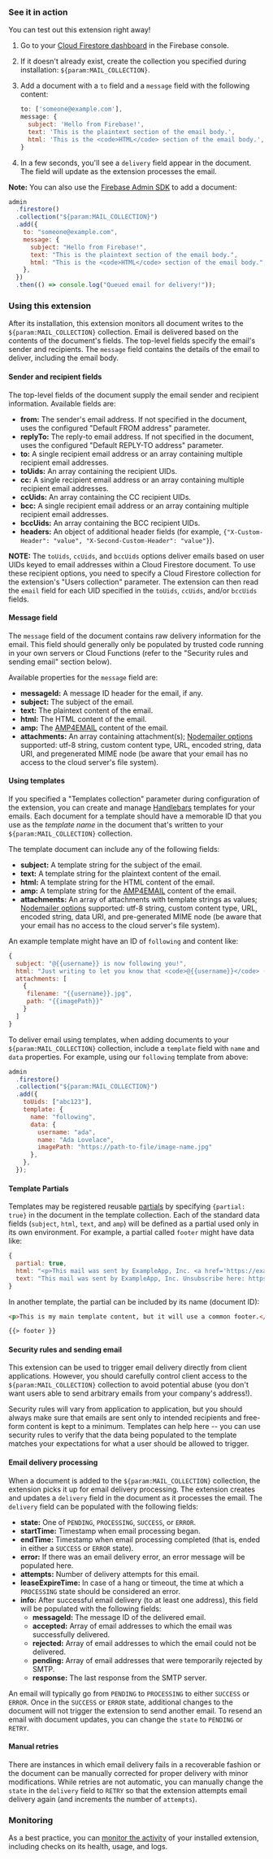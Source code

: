 ### See it in action

You can test out this extension right away!

1.  Go to your [Cloud Firestore dashboard](https://console.firebase.google.com/project/${param:PROJECT_ID}/firestore/data) in the Firebase console.

1.  If it doesn't already exist, create the collection you specified during installation: `${param:MAIL_COLLECTION}`.

1.  Add a document with a `to` field and a `message` field with the following content:

    ```js
    to: ['someone@example.com'],
    message: {
      subject: 'Hello from Firebase!',
      text: 'This is the plaintext section of the email body.',
      html: 'This is the <code>HTML</code> section of the email body.',
    }
    ```

1.  In a few seconds, you'll see a `delivery` field appear in the document. The field will update as the extension processes the email.

**Note:** You can also use the [Firebase Admin SDK][admin_sdk] to add a document:

```js
admin
  .firestore()
  .collection("${param:MAIL_COLLECTION}")
  .add({
    to: "someone@example.com",
    message: {
      subject: "Hello from Firebase!",
      text: "This is the plaintext section of the email body.",
      html: "This is the <code>HTML</code> section of the email body.",
    },
  })
  .then(() => console.log("Queued email for delivery!"));
```

### Using this extension

After its installation, this extension monitors all document writes to the `${param:MAIL_COLLECTION}` collection. Email is delivered based on the contents of the document's fields. The top-level fields specify the email's sender and recipients. The `message` field contains the details of the email to deliver, including the email body.

#### Sender and recipient fields

The top-level fields of the document supply the email sender and recipient information. Available fields are:

- **from:** The sender's email address. If not specified in the document, uses the configured "Default FROM address" parameter.
- **replyTo:** The reply-to email address. If not specified in the document, uses the configured "Default REPLY-TO address" parameter.
- **to:** A single recipient email address or an array containing multiple recipient email addresses.
- **toUids:** An array containing the recipient UIDs.
- **cc:** A single recipient email address or an array containing multiple recipient email addresses.
- **ccUids:** An array containing the CC recipient UIDs.
- **bcc:** A single recipient email address or an array containing multiple recipient email addresses.
- **bccUids:** An array containing the BCC recipient UIDs.
- **headers:** An object of additional header fields (for example, `{"X-Custom-Header": "value", "X-Second-Custom-Header": "value"}`).

**NOTE:** The `toUids`, `ccUids`, and `bccUids` options deliver emails based on user UIDs keyed to email addresses within a Cloud Firestore document. To use these recipient options, you need to specify a Cloud Firestore collection for the extension's "Users collection" parameter. The extension can then read the `email` field for each UID specified in the `toUids`, `ccUids`, and/or `bccUids` fields.

#### Message field

The `message` field of the document contains raw delivery information for the email. This field should generally only be populated by trusted code running in your own servers or Cloud Functions (refer to the "Security rules and sending email" section below).

Available properties for the `message` field are:

- **messageId:** A message ID header for the email, if any.
- **subject:** The subject of the email.
- **text:** The plaintext content of the email.
- **html:** The HTML content of the email.
- **amp:** The [AMP4EMAIL][amp4email] content of the email.
- **attachments:** An array containing attachment(s); [Nodemailer options](https://nodemailer.com/message/attachments/) supported: utf-8 string, custom content type, URL, encoded string, data URI, and pregenerated MIME node (be aware that your email has no access to the cloud server's file system).

#### Using templates

If you specified a "Templates collection" parameter during configuration of the extension, you can create and manage [Handlebars][handlebars] templates for your emails. Each document for a template should have a memorable ID that you use as the _template name_ in the document that's written to your `${param:MAIL_COLLECTION}` collection.

The template document can include any of the following fields:

- **subject:** A template string for the subject of the email.
- **text:** A template string for the plaintext content of the email.
- **html:** A template string for the HTML content of the email.
- **amp:** A template string for the [AMP4EMAIL][amp4email] content of the email.
- **attachments:** An array of attachments with template strings as values; [Nodemailer options](https://nodemailer.com/message/attachments/) supported: utf-8 string, custom content type, URL, encoded string, data URI, and pre-generated MIME node (be aware that your email has no access to the cloud server's file system).

An example template might have an ID of `following` and content like:

```js
{
  subject: "@{{username}} is now following you!",
  html: "Just writing to let you know that <code>@{{username}}</code> ({{name}}) is now following you.",
  attachments: [
    {
     filename: "{{username}}.jpg",
     path: "{{imagePath}}" 
    }
  ]
}
```

To deliver email using templates, when adding documents to your `${param:MAIL_COLLECTION}` collection, include a `template` field with `name` and `data` properties. For example, using our `following` template from above:

```js
admin
  .firestore()
  .collection("${param:MAIL_COLLECTION}")
  .add({
    toUids: ["abc123"],
    template: {
      name: "following",
      data: {
        username: "ada",
        name: "Ada Lovelace",
        imagePath: "https://path-to-file/image-name.jpg"
      },
    },
  });
```

#### Template Partials

Templates may be registered reusable [partials](https://handlebarsjs.com/guide/partials.html) by specifying `{partial: true}` in the document in the template collection. Each of the standard data fields (`subject`, `html`, `text`, and `amp`) will be defined as a partial used only in its own environment. For example, a partial called `footer` might have data like:

```js
{
  partial: true,
  html: "<p>This mail was sent by ExampleApp, Inc. <a href='https://example.com/unsubscribe'>Unsubscribe</a></p>",
  text: "This mail was sent by ExampleApp, Inc. Unsubscribe here: https://example.com/unsubscribe"
}
```

In another template, the partial can be included by its name (document ID):

```html
<p>This is my main template content, but it will use a common footer.</p>

{{> footer }}
```

#### Security rules and sending email

This extension can be used to trigger email delivery directly from client applications. However, you should carefully control client access to the `${param:MAIL_COLLECTION}` collection to avoid potential abuse (you don't want users able to send arbitrary emails from your company's address!).

Security rules will vary from application to application, but you should always make sure that emails are sent only to intended recipients and free-form content is kept to a minimum. Templates can help here -- you can use security rules to verify that the data being populated to the template matches your expectations for what a user should be allowed to trigger.

#### Email delivery processing

When a document is added to the `${param:MAIL_COLLECTION}` collection, the extension picks it up for email delivery processing. The extension creates and updates a `delivery` field in the document as it processes the email. The `delivery` field can be populated with the following fields:

- **state:** One of `PENDING`, `PROCESSING`, `SUCCESS`, or `ERROR`.
- **startTime:** Timestamp when email processing began.
- **endTime:** Timestamp when email processing completed (that is, ended in either a `SUCCESS` or `ERROR` state).
- **error:** If there was an email delivery error, an error message will be populated here.
- **attempts:** Number of delivery attempts for this email.
- **leaseExpireTime:** In case of a hang or timeout, the time at which a `PROCESSING` state should be considered an error.
- **info:** After successful email delivery (to at least one address), this field will be populated with the following fields:
  - **messageId:** The message ID of the delivered email.
  - **accepted:** Array of email addresses to which the email was successfully delivered.
  - **rejected:** Array of email addresses to which the email could not be delivered.
  - **pending:** Array of email addresses that were temporarily rejected by SMTP.
  - **response:** The last response from the SMTP server.

An email will typically go from `PENDING` to `PROCESSING` to either `SUCCESS` or `ERROR`. Once in the `SUCCESS` or `ERROR` state, additional changes to the document will not trigger the extension to send another email. To resend an email with document updates, you can change the `state` to `PENDING` or `RETRY`.

#### Manual retries

There are instances in which email delivery fails in a recoverable fashion or the document can be manually corrected for proper delivery with minor modifications. While retries are not automatic, you can manually change the `state` in the `delivery` field to `RETRY` so that the extension attempts email delivery again (and increments the number of `attempts`).

### Monitoring

As a best practice, you can [monitor the activity](https://firebase.google.com/docs/extensions/manage-installed-extensions#monitor) of your installed extension, including checks on its health, usage, and logs.

[mail_collection]: https://console.firebase.google.com/project/_/firestore/data~2F${param:MAIL_COLLECTION}
[admin_sdk]: https://firebase.google.com/docs/admin/setup
[amp4email]: https://amp.dev/documentation/guides-and-tutorials/learn/email-spec/amp-email-format/
[handlebars]: https://handlebarsjs.com/
